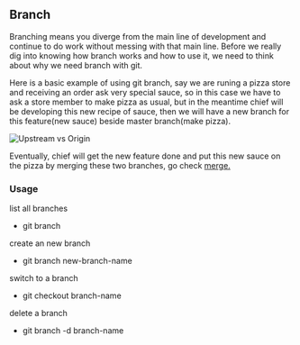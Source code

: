 ## Branch


Branching means you diverge from the main line of development and continue to do work without messing with that main line.
Before we really dig into knowing how branch works and how to use it, we need to think about why we need branch with git.

Here is a basic example of using git branch, say we are runing a pizza store and receiving an order ask very special sauce, so 
in this case we have to ask a store member to make pizza as usual, but in the meantime chief will be developing this new recipe 
of sauce, then we will have a new branch for this feature(new sauce) beside master branch(make pizza).

![Upstream vs Origin](https://github.com/Seven-Bi/GitTut/blob/master/images/branch_1.png)

Eventually, chief will get the new feature done and put this new sauce on the pizza by merging these two branches, go check [merge.](./4_merge.md)


### Usage

list all branches
- git branch

create an new branch
- git branch new-branch-name

switch to a branch
- git checkout branch-name

delete a branch
- git branch -d branch-name
